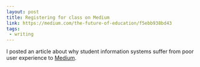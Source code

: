 ```yaml
---
layout: post
title: Registering for class on Medium
link: https://medium.com/the-future-of-education/f5ebb938bd43
tags:
 - writing
---
```

I posted an article about why student information systems suffer from poor user experience to <a href="http://medium.com">Medium</a>.